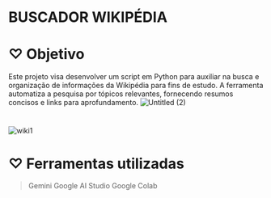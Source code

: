 # BUSCADOR WIKIPÉDIA

# ♡ Objetivo
Este projeto visa desenvolver um script em Python para auxiliar na busca e organização de informações da Wikipédia para fins de estudo. A ferramenta automatiza a pesquisa por tópicos relevantes, fornecendo resumos concisos e links para aprofundamento.
![Untitled (2)](https://github.com/LilianRusso/Projeto-AI-Alura_Google/assets/108759311/760d6ea7-0f1a-4d23-825f-190e2ac29d79)


# 
![wiki1](https://github.com/LilianRusso/Projeto-AI-Alura_Google/assets/108759311/bb737cb3-70a7-4fd8-bf5d-8666058689ce)


# ♡ Ferramentas utilizadas
> Gemini
> Google AI Studio
> Google Colab

